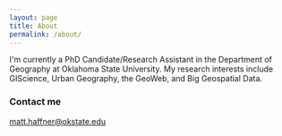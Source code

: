```yaml
---
layout: page
title: About
permalink: /about/
---
```


I'm currently a PhD Candidate/Research Assistant in the Department of Geography
at Oklahoma State University. My research interests include GIScience, Urban
Geography, the GeoWeb, and Big Geospatial Data.

### Contact me

[matt.haffner@okstate.edu](mailto:matt.haffner@okstate.edu)
